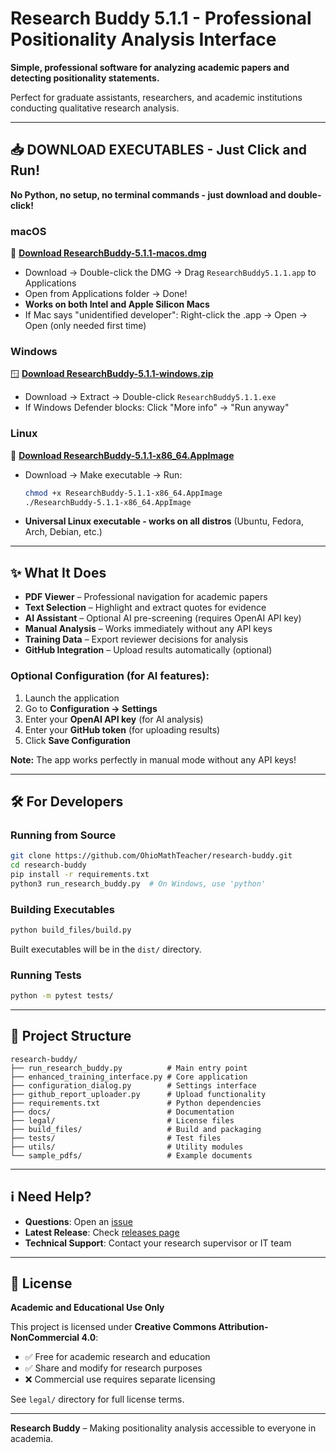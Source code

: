 # Research Buddy 5.1.1 - Professional Positionality Analysis Interface

**Simple, professional software for analyzing academic papers and detecting positionality statements.**

Perfect for graduate assistants, researchers, and academic institutions conducting qualitative research analysis.

---

## 📥 **DOWNLOAD EXECUTABLES - Just Click and Run!**

**No Python, no setup, no terminal commands - just download and double-click!**

### **macOS**
🍎 [**Download ResearchBuddy-5.1.1-macos.dmg**](https://github.com/OhioMathTeacher/research-buddy/releases/download/v5.1.1/ResearchBuddy-5.1.1-macos.dmg) 
- Download → Double-click the DMG → Drag `ResearchBuddy5.1.1.app` to Applications
- Open from Applications folder → Done!
- **Works on both Intel and Apple Silicon Macs**
- If Mac says "unidentified developer": Right-click the .app → Open → Open (only needed first time)

### **Windows**  
🪟 [**Download ResearchBuddy-5.1.1-windows.zip**](https://github.com/OhioMathTeacher/research-buddy/releases/download/v5.1.1/ResearchBuddy-5.1.1-windows.zip)
- Download → Extract → Double-click `ResearchBuddy5.1.1.exe`
- If Windows Defender blocks: Click "More info" → "Run anyway"

### **Linux**
🐧 [**Download ResearchBuddy-5.1.1-x86_64.AppImage**](https://github.com/OhioMathTeacher/research-buddy/releases/download/v5.1.1/ResearchBuddy-5.1.1-x86_64.AppImage)
- Download → Make executable → Run:
  ```bash
  chmod +x ResearchBuddy-5.1.1-x86_64.AppImage
  ./ResearchBuddy-5.1.1-x86_64.AppImage
  ```
- **Universal Linux executable - works on all distros** (Ubuntu, Fedora, Arch, Debian, etc.)

---

## ✨ **What It Does**

* **PDF Viewer** – Professional navigation for academic papers
* **Text Selection** – Highlight and extract quotes for evidence
* **AI Assistant** – Optional AI pre-screening (requires OpenAI API key)
* **Manual Analysis** – Works immediately without any API keys
* **Training Data** – Export reviewer decisions for analysis
* **GitHub Integration** – Upload results automatically (optional)

### **Optional Configuration (for AI features):**
1. Launch the application
2. Go to **Configuration → Settings**
3. Enter your **OpenAI API key** (for AI analysis)
4. Enter your **GitHub token** (for uploading results)
5. Click **Save Configuration**

**Note:** The app works perfectly in manual mode without any API keys!

---

## 🛠️ **For Developers**

### Running from Source
```bash
git clone https://github.com/OhioMathTeacher/research-buddy.git
cd research-buddy
pip install -r requirements.txt
python3 run_research_buddy.py  # On Windows, use 'python'
```

### Building Executables
```bash
python build_files/build.py
```

Built executables will be in the `dist/` directory.

### Running Tests
```bash
python -m pytest tests/
```

---

## 📁 **Project Structure**

```
research-buddy/
├── run_research_buddy.py          # Main entry point
├── enhanced_training_interface.py # Core application
├── configuration_dialog.py        # Settings interface  
├── github_report_uploader.py      # Upload functionality
├── requirements.txt               # Python dependencies
├── docs/                          # Documentation
├── legal/                         # License files
├── build_files/                   # Build and packaging
├── tests/                         # Test files
├── utils/                         # Utility modules
└── sample_pdfs/                   # Example documents
```

---

## ℹ️ **Need Help?**

* **Questions**: Open an [issue](https://github.com/OhioMathTeacher/research-buddy/issues)
* **Latest Release**: Check [releases page](https://github.com/OhioMathTeacher/research-buddy/releases)
* **Technical Support**: Contact your research supervisor or IT team

---

## 📜 **License**

**Academic and Educational Use Only**

This project is licensed under **Creative Commons Attribution-NonCommercial 4.0**:

* ✅ Free for academic research and education
* ✅ Share and modify for research purposes
* ❌ Commercial use requires separate licensing

See `legal/` directory for full license terms.

---

**Research Buddy** – Making positionality analysis accessible to everyone in academia.
